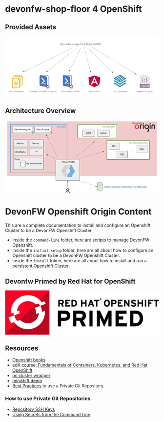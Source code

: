 # devonfw-shop-floor 4 OpenShift

## Provided Assets

![](../readme/devonfw-shop-floor-openshift-assets.png)

## Architecture Overview

![](../readme/devonfw-shop-floor-openshift-arch.png)

# DevonFW Openshift Origin Content

This are a complete documentation to install and configure an Openshift Cluster to be a DevonFW Openshift Cluster.

- Inside the `command-line` folder, here are scripts to manage DevonFW Openshift.
- Inside the `initial-setup` folder, here are all about how to configure an Openshift cluster to be a DevonFW Openshift Cluster.
- Inside the `install` folder, here are all about how to install and run a persistent Openshift Cluster.

## Devonfw Primed by Red Hat for OpenShift

![](../readme/devonfw-shop-floor-openshift-primed.jpg)

## Resources

 - [Openshift books](https://developers.openshift.com/overview/books.html)
 - edX course: 
[Fundamentals of Containers, Kubernetes, and Red Hat OpenShift](https://courses.edx.org/courses/course-v1:RedHat+DO081x+2T2017/course/)
 - [oc cluster wrapper](https://github.com/openshift-evangelists/oc-cluster-wrapper)
 - [minishift demo](https://github.com/nearform/minishift-demo)
 - [Best Practices](https://blog.openshift.com/private-git-repositories-part-1-best-practices/) to use a Private Git Repository.

### How to use Private Git Repositories

 - [Repository SSH Keys](https://blog.openshift.com/private-git-repositories-part-2a-repository-ssh-keys/)
 - [Using Secrets from the Command Line](https://blog.openshift.com/private-git-repositories-part-2b-repository-ssh-keys/)